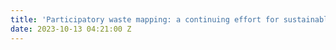 ```yaml
---
title: 'Participatory waste mapping: a continuing effort for sustainable development'
date: 2023-10-13 04:21:00 Z
---
```


